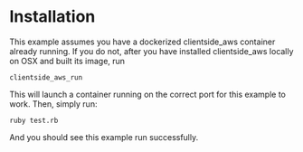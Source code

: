 # Installation

This example assumes you have a dockerized clientside_aws container already running. If you do not, after you have installed clientside_aws locally on OSX and built its image, run

    clientside_aws_run

This will launch a container running on the correct port for this example to work. Then, simply run:

    ruby test.rb

And you should see this example run successfully.
